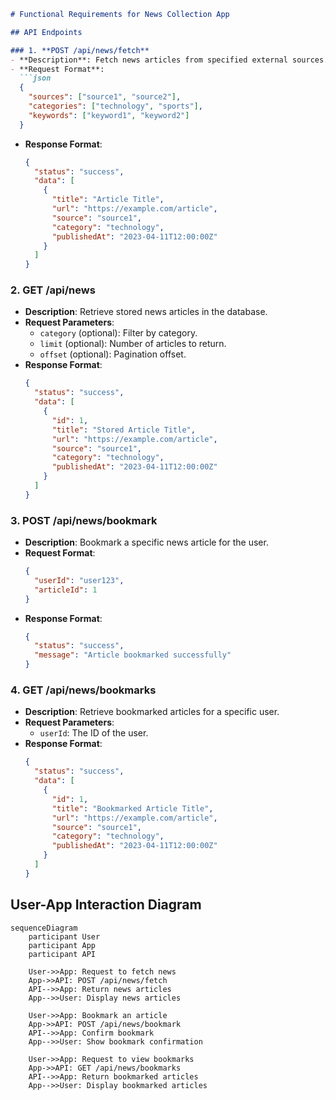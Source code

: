```markdown
# Functional Requirements for News Collection App

## API Endpoints

### 1. **POST /api/news/fetch**
- **Description**: Fetch news articles from specified external sources.
- **Request Format**:
  ```json
  {
    "sources": ["source1", "source2"],
    "categories": ["technology", "sports"],
    "keywords": ["keyword1", "keyword2"]
  }
  ```
- **Response Format**:
  ```json
  {
    "status": "success",
    "data": [
      {
        "title": "Article Title",
        "url": "https://example.com/article",
        "source": "source1",
        "category": "technology",
        "publishedAt": "2023-04-11T12:00:00Z"
      }
    ]
  }
  ```

### 2. **GET /api/news**
- **Description**: Retrieve stored news articles in the database.
- **Request Parameters**:
  - `category` (optional): Filter by category.
  - `limit` (optional): Number of articles to return.
  - `offset` (optional): Pagination offset.
- **Response Format**:
  ```json
  {
    "status": "success",
    "data": [
      {
        "id": 1,
        "title": "Stored Article Title",
        "url": "https://example.com/article",
        "source": "source1",
        "category": "technology",
        "publishedAt": "2023-04-11T12:00:00Z"
      }
    ]
  }
  ```

### 3. **POST /api/news/bookmark**
- **Description**: Bookmark a specific news article for the user.
- **Request Format**:
  ```json
  {
    "userId": "user123",
    "articleId": 1
  }
  ```
- **Response Format**:
  ```json
  {
    "status": "success",
    "message": "Article bookmarked successfully"
  }
  ```

### 4. **GET /api/news/bookmarks**
- **Description**: Retrieve bookmarked articles for a specific user.
- **Request Parameters**:
  - `userId`: The ID of the user.
- **Response Format**:
  ```json
  {
    "status": "success",
    "data": [
      {
        "id": 1,
        "title": "Bookmarked Article Title",
        "url": "https://example.com/article",
        "source": "source1",
        "category": "technology",
        "publishedAt": "2023-04-11T12:00:00Z"
      }
    ]
  }
  ```

## User-App Interaction Diagram

```mermaid
sequenceDiagram
    participant User
    participant App
    participant API

    User->>App: Request to fetch news
    App->>API: POST /api/news/fetch
    API-->>App: Return news articles
    App-->>User: Display news articles

    User->>App: Bookmark an article
    App->>API: POST /api/news/bookmark
    API-->>App: Confirm bookmark
    App-->>User: Show bookmark confirmation

    User->>App: Request to view bookmarks
    App->>API: GET /api/news/bookmarks
    API-->>App: Return bookmarked articles
    App-->>User: Display bookmarked articles
```
```